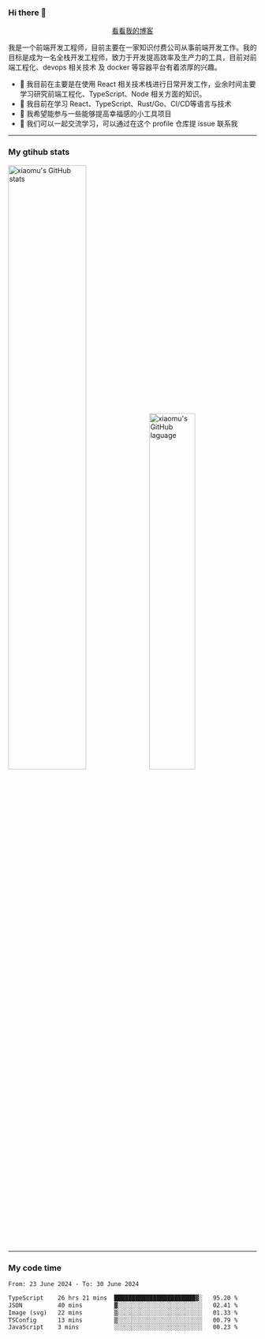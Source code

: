 ### Hi there 👋

<p align="center">
  <a href="https://blog.realjacket.fun">看看我的博客</a>
</p>

我是一个前端开发工程师，目前主要在一家知识付费公司从事前端开发工作。我的目标是成为一名全栈开发工程师，致力于开发提高效率及生产力的工具，目前对前端工程化、devops 相关技术 及 docker 等容器平台有着浓厚的兴趣。

- 🔭 我目前在主要是在使用 React 相关技术栈进行日常开发工作，业余时间主要学习研究前端工程化、TypeScript、Node 相关方面的知识。
- 🌱 我目前在学习 React、TypeScript、Rust/Go、CI/CD等语言与技术
- 👯 我希望能参与一些能够提高幸福感的小工具项目
- 💬 我们可以一起交流学习，可以通过在这个 profile 仓库提 issue 联系我

***

### My gtihub stats

<a><img src="https://github-readme-stats-git-masterrstaa-rickstaa.vercel.app/api?username=real-jacket&&show_icons=true" title="xiaomu's GitHub stats" alt="xiaomu's GitHub stats" style="width:56%;"/></a>
<a><img src="https://github-readme-stats-git-masterrstaa-rickstaa.vercel.app/api/top-langs/?username=real-jacket&layout=compact" title="xiaomu's GitHub laguage" alt="xiaomu's GitHub laguage" style="width:43%;"/><a/>

***

### My code time

<!--START_SECTION:waka-->

```txt
From: 23 June 2024 - To: 30 June 2024

TypeScript    26 hrs 21 mins  ███████████████████████▓░   95.20 %
JSON          40 mins         ▓░░░░░░░░░░░░░░░░░░░░░░░░   02.41 %
Image (svg)   22 mins         ▒░░░░░░░░░░░░░░░░░░░░░░░░   01.33 %
TSConfig      13 mins         ▒░░░░░░░░░░░░░░░░░░░░░░░░   00.79 %
JavaScript    3 mins          ░░░░░░░░░░░░░░░░░░░░░░░░░   00.23 %
```

<!--END_SECTION:waka-->
